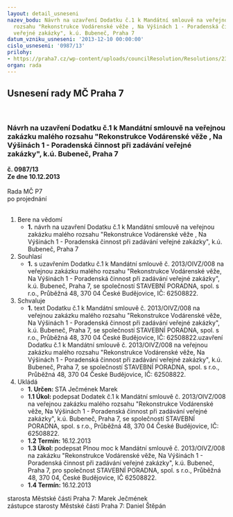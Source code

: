 ```yaml
---
layout: detail_usneseni
nazev_bodu: Návrh na uzavření Dodatku č.1 k Mandátní smlouvě na veřejnou zakázku malého
  rozsahu "Rekonstrukce Vodárenské věže , Na Výšinách 1 - Poradenská činnost při zadávání
  veřejné zakázky", k.ú. Bubeneč, Praha 7
datum_vzniku_usneseni: '2013-12-10 00:00:00'
cislo_usneseni: '0987/13'
prilohy:
- https://praha7.cz/wp-content/uploads/councilResolution/Resolutions/23394/65-13-3._usnesen%c3%ad_%c4%8d.0305.doc
organ: rada
---
```

<div id="ucUsn_pList" class="usn">
	<span><h2>Usnesení rady MČ Praha 7 </h2>
<br></span><div class="standBody">
<span><h3>Návrh na uzavření Dodatku č.1 k Mandátní smlouvě na veřejnou zakázku malého rozsahu "Rekonstrukce Vodárenské věže , Na Výšinách 1 - Poradenská činnost při zadávání veřejné zakázky", k.ú. Bubeneč, Praha 7</h3></span><div class="center">
		<strong>č. 0987/13</strong><br>
	</div>
<div class="center">
		<strong>Ze dne 10.12.2013</strong><br><br>
	</div>Rada MČ P7<br> po projednání<br><br><ol>
<li>Bere na vědomí<ul><li>
<strong>1.</strong> návrh na uzavření Dodatku č.1 k Mandátní smlouvě na veřejnou zakázku malého rozsahu "Rekonstrukce Vodárenské věže , Na Výšinách 1 - Poradenská činnost při zadávání veřejné zakázky", k.ú. Bubeneč, Praha 7</li></ul>
</li>
<li>Souhlasí<ul><li>
<strong>1.</strong> s uzavřením Dodatku č.1 k Mandátní smlouvě č. 2013/OIVZ/008 na veřejnou zakázku malého rozsahu "Rekonstrukce Vodárenské věže, Na Výšinách 1 - Poradenská činnost při zadávání veřejné zakázky", k.ú. Bubeneč, Praha 7, se společností STAVEBNÍ PORADNA, spol. s r.o., Průběžná 48, 370 04 České Budějovice, IČ: 62508822.</li></ul>
</li>
<li>Schvaluje<ul><li>
<strong>1.</strong> text Dodatku č.1 k Mandátní smlouvě č. 2013/OIVZ/008 na veřejnou zakázku malého rozsahu "Rekonstrukce Vodárenské věže, Na Výšinách 1 - Poradenská činnost při zadávání veřejné zakázky", k.ú. Bubeneč, Praha 7, se společností STAVEBNÍ PORADNA, spol. s r.o., Průběžná 48, 370 04 České Budějovice, IČ: 62508822.uzavření Dodatku č.1 k Mandátní smlouvě č. 2013/OIVZ/008 na veřejnou zakázku malého rozsahu "Rekonstrukce Vodárenské věže, Na Výšinách 1 - Poradenská činnost při zadávání veřejné zakázky", k.ú. Bubeneč, Praha 7, se společností STAVEBNÍ PORADNA, spol. s r.o., Průběžná 48, 370 04 České Budějovice, IČ: 62508822. </li></ul>
</li>
<li>Ukládá<ul>
<li>
<strong>1. Určen: </strong>STA Ječmének Marek</li>
<li>
<strong>1.1 Úkol: </strong>podepsat Dodatek č.1 k Mandátní smlouvě č. 2013/OIVZ/008 na veřejnou zakázku malého rozsahu "Rekonstrukce Vodárenské věže, Na Výšinách 1 - Poradenská činnost při zadávání veřejné zakázky", k.ú. Bubeneč, Praha 7, se společností STAVEBNÍ PORADNA, spol. s r.o., Průběžná 48, 370 04 České Budějovice, IČ: 62508822.</li>
<li>
<strong>1.2 Termín: </strong>16.12.2013</li>
<li>
<strong>1.3 Úkol: </strong>podepsat Plnou moc k Mandátní smlouvě č. 2013/OIVZ/008 na zakázku "Rekonstrukce Vodárenské věže, Na Výšinách 1 - Poradenská činnost při zadávání veřejné zakázky", k.ú. Bubeneč, Praha 7, pro společnost STAVEBNÍ PORADNA, spol. s r.o., Průběžná 48, 370 04, České Budějovice, IČ 62508822.     </li>
<li>
<strong>1.4 Termín: </strong>16.12.2013</li>
</ul>
</li>
</ol>starosta Městské části Praha 7: Marek Ječmének<br>zástupce starosty Městské části Praha 7: Daniel Štěpán 
</div>
</div>